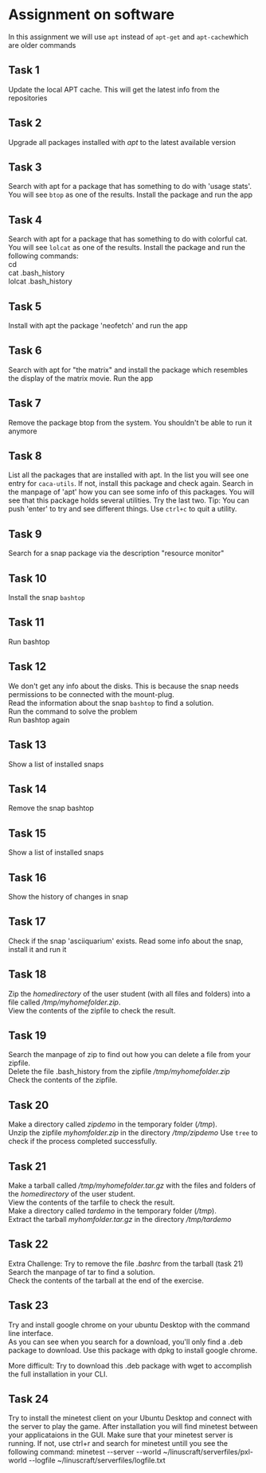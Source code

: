 # Assignment on software

In this assignment we will use `apt` instead of `apt-get` and `apt-cache`which are older commands

## Task 1
Update the local APT cache. This will get the latest info from the repositories  

## Task 2
Upgrade all packages installed with _apt_ to the latest available version  

## Task 3
Search with apt for a package that has something to do with 'usage stats'. You will see `btop` as one of the results. Install the package and run the app  

## Task 4
Search with apt for a package that has something to do with colorful cat. You will see `lolcat` as one of the results. Install the package and run the following commands:  
cd  
cat .bash_history  
lolcat .bash_history  
  
## Task 5
Install with apt the package 'neofetch' and run the app  

## Task 6
Search with apt for "the matrix" and install the package which resembles the display of the matrix movie. Run the app  

## Task 7
Remove the package btop from the system. You shouldn't be able to run it anymore  

## Task 8
List all the packages that are installed with apt. In the list you will see one entry for `caca-utils`. If not, install this package and check again. Search in the manpage of 'apt' how you can see some info of this packages. You will see that this package holds several utilities. Try the last two. Tip: You can push 'enter' to try and see different things. Use `ctrl+c` to quit a utility.  

## Task 9
Search for a snap package via the description "resource monitor"    

## Task 10
Install the snap `bashtop`  

## Task 11
Run bashtop    

## Task 12
We don't get any info about the disks. This is because the snap needs permissions to be connected with the mount-plug.  
Read the information about the snap `bashtop` to find a solution.  
Run the command to solve the problem    
Run bashtop again  
  
## Task 13
Show a list of installed snaps  

## Task 14
Remove the snap bashtop  

## Task 15
Show a list of installed snaps  

## Task 16
Show the history of changes in snap  

## Task 17
Check if the snap 'asciiquarium' exists. Read some info about the snap, install it and run it  
    
## Task 18
Zip the _homedirectory_ of the user student (with all files and folders) into a file called _/tmp/myhomefolder.zip_.  
View the contents of the zipfile to check the result.  

## Task 19
Search the manpage of zip to find out how you can delete a file from your zipfile.  
Delete the file .bash_history from the zipfile _/tmp/myhomefolder.zip_  
Check the contents of the zipfile.  

## Task 20
Make a directory called _zipdemo_ in the temporary folder (_/tmp_).  
Unzip the zipfile _myhomfolder.zip_ in the directory _/tmp/zipdemo_ 
Use `tree` to check if the process completed successfully.
  
## Task 21
Make a tarball called _/tmp/myhomefolder.tar.gz_ with the files and folders of the _homedirectory_ of the user student.  
View the contents of the tarfile to check the result.  
Make a directory called _tardemo_ in the temporary folder (_/tmp_).  
Extract the tarball _myhomfolder.tar.gz_ in the directory _/tmp/tardemo_  
  
## Task 22
Extra Challenge: Try to remove the file _.bashrc_ from the tarball (task 21)  
Search the manpage of tar to find a solution.  
Check the contents of the tarball at the end of the exercise.   

## Task 23
Try and install google chrome on your ubuntu Desktop with the command line interface.  
As you can see when you search for a download, you'll only find a .deb package to download. Use this package with dpkg to install google chrome.   

More difficult: Try to download this .deb package with wget to accomplish the full installation in your CLI.

## Task 24
Try to install the minetest client on your Ubuntu Desktop and connect with the server to play the game. After installation you will find minetest between your applicataions in the GUI.  Make sure that your minetest server is running. If not, use ctrl+r and search for minetest untill you see the following command: minetest --server --world ~/linuscraft/serverfiles/pxl-world --logfile ~/linuscraft/serverfiles/logfile.txt     
